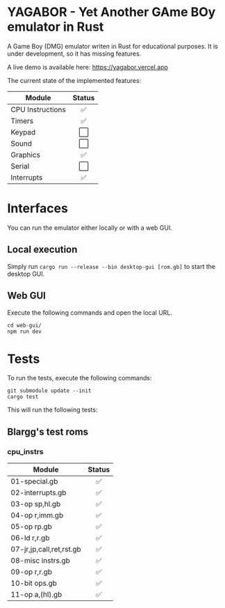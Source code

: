 # YAGABOR - Yet Another GAme BOy emulator in Rust

A Game Boy (DMG) emulator writen in Rust for educational purposes. It is under development, so it has missing features.

A live demo is available here: https://yagabor.vercel.app

The current state of the implemented features:

| Module           | Status  |
| ---------------- |:-------:|
| CPU Instructions | ✅      |
| Timers           | ✅      |
| Keypad           | ⬜      |
| Sound            | ⬜      |
| Graphics         | ✅      |
| Serial           | ⬜      |
| Interrupts       | ✅      |

# Interfaces

You can run the emulator either locally or with a web GUI.

## Local execution

Simply run ```cargo run --release --bin desktop-gui [rom.gb]``` to start the desktop GUI.

## Web GUI

Execute the following commands and open the local URL.

```
cd web-gui/
npm run dev
```

# Tests

To run the tests, execute the following commands:

```
git submodule update --init
cargo test
```

This will run the following tests:

## Blargg's test roms

### cpu_instrs

| Module                   | Status  |
| ------------------------ |:-------:|
| 01-special.gb            | ✅      |
| 02-interrupts.gb         | ✅      |
| 03-op sp,hl.gb           | ✅      |
| 04-op r,imm.gb           | ✅      |
| 05-op rp.gb              | ✅      |
| 06-ld r,r.gb             | ✅      |
| 07-jr,jp,call,ret,rst.gb | ✅      |
| 08-misc instrs.gb        | ✅      |
| 09-op r,r.gb             | ✅      |
| 10-bit ops.gb            | ✅      |
| 11-op a,(hl).gb          | ✅      |
